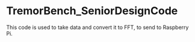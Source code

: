 # TremorBench_SeniorDesignCode
This code is used to take data and convert it to FFT, to send to Raspberry Pi.

